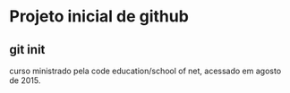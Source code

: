 # Projeto inicial de github
## git init
curso ministrado pela code education/school of net, acessado em agosto de 2015.
